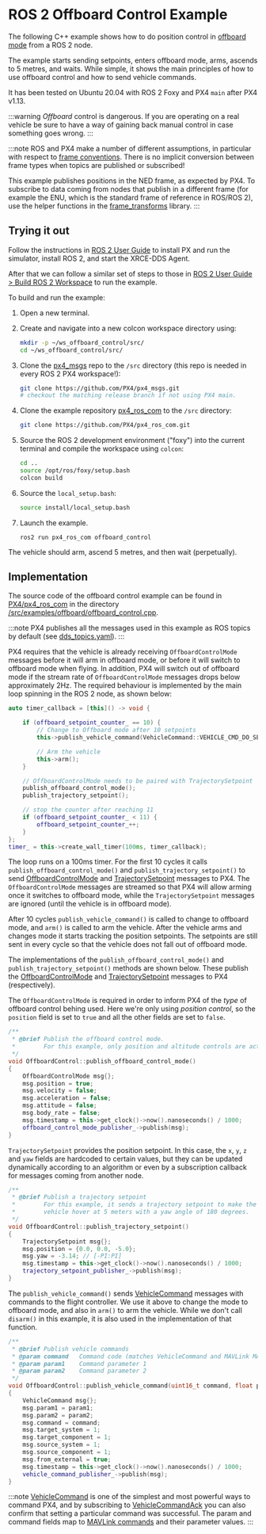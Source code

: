 # ROS 2 Offboard Control Example

The following C++ example shows how to do position control in [offboard mode](../flight_modes/offboard.md) from a ROS 2 node.

The example starts sending setpoints, enters offboard mode, arms, ascends to 5 metres, and waits. While simple, it shows the main principles of how to use offboard control and how to send vehicle commands.

It has been tested on Ubuntu 20.04 with ROS 2 Foxy and PX4 `main` after PX4 v1.13.

:::warning
*Offboard* control is dangerous. If you are operating on a real vehicle be sure to have a way of gaining back manual control in case something goes wrong.
:::

:::note ROS
and PX4 make a number of different assumptions, in particular with respect to [frame conventions](../ros/external_position_estimation.md#reference-frames-and-ros). There is no implicit conversion between frame types when topics are published or subscribed!

This example publishes positions in the NED frame, as expected by PX4. To subscribe to data coming from nodes that publish in a different frame (for example the ENU, which is the standard frame of reference in ROS/ROS 2), use the helper functions in the [frame_transforms](https://github.com/PX4/px4_ros_com/blob/main/src/lib/frame_transforms.cpp) library.
:::

## Trying it out

Follow the instructions in [ROS 2 User Guide](../ros/ros2_comm.md) to install PX and run the simulator, install ROS 2, and start the XRCE-DDS Agent.

After that we can follow a similar set of steps to those in [ROS 2 User Guide > Build ROS 2 Workspace](../ros/ros2_comm.md#build-ros-2-workspace) to run the example.

To build and run the example:

1. Open a new terminal.
1. Create and navigate into a new colcon workspace directory using:

   ```sh
   mkdir -p ~/ws_offboard_control/src/
   cd ~/ws_offboard_control/src/
   ```

1. Clone the [px4_msgs](https://github.com/PX4/px4_msgs) repo to the `/src` directory (this repo is needed in every ROS 2 PX4 workspace!):

   ```sh
   git clone https://github.com/PX4/px4_msgs.git
   # checkout the matching release branch if not using PX4 main.
   ```

1. Clone the example repository [px4_ros_com](https://github.com/PX4/px4_ros_com) to the `/src` directory:

   ```sh
   git clone https://github.com/PX4/px4_ros_com.git
   ```

1. Source the ROS 2 development environment ("foxy") into the current terminal and compile the workspace using `colcon`:

   ```sh
   cd ..
   source /opt/ros/foxy/setup.bash
   colcon build
   ```

1. Source the `local_setup.bash`:

   ```sh
   source install/local_setup.bash
   ```
1. Launch the example.

   ```
   ros2 run px4_ros_com offboard_control
   ```

The vehicle should arm, ascend 5 metres, and then wait (perpetually).

## Implementation

The source code of the offboard control example can be found in [PX4/px4_ros_com](https://github.com/PX4/px4_ros_com) in the directory [/src/examples/offboard/offboard_control.cpp](https://github.com/PX4/px4_ros_com/blob/main/src/examples/offboard/offboard_control.cpp).

:::note PX4 publishes all the messages used in this example as ROS topics by default (see [dds_topics.yaml](https://github.com/PX4/PX4-Autopilot/blob/main/src/modules/uxrce_dds_client/dds_topics.yaml)).
:::

PX4 requires that the vehicle is already receiving `OffboardControlMode` messages before it will arm in offboard mode, or before it will switch to offboard mode when flying. In addition, PX4 will switch out of offboard mode if the stream rate of `OffboardControlMode` messages drops below approximately 2Hz. The required behaviour is implemented by the main loop spinning in the ROS 2 node, as shown below:

```cpp
auto timer_callback = [this]() -> void {

    if (offboard_setpoint_counter_ == 10) {
        // Change to Offboard mode after 10 setpoints
        this->publish_vehicle_command(VehicleCommand::VEHICLE_CMD_DO_SET_MODE, 1, 6);

        // Arm the vehicle
        this->arm();
    }

    // OffboardControlMode needs to be paired with TrajectorySetpoint
    publish_offboard_control_mode();
    publish_trajectory_setpoint();

    // stop the counter after reaching 11
    if (offboard_setpoint_counter_ < 11) {
        offboard_setpoint_counter_++;
    }
};
timer_ = this->create_wall_timer(100ms, timer_callback);
```

The loop runs on a 100ms timer. For the first 10 cycles it calls `publish_offboard_control_mode()` and `publish_trajectory_setpoint()` to send [OffboardControlMode](../msg_docs/OffboardControlMode.md) and [TrajectorySetpoint](../msg_docs/TrajectorySetpoint.md) messages to PX4. The `OffboardControlMode` messages are streamed so that PX4 will allow arming once it switches to offboard mode, while the `TrajectorySetpoint` messages are ignored (until the vehicle is in offboard mode).

After 10 cycles `publish_vehicle_command()` is called to change to offboard mode, and `arm()` is called to arm the vehicle. After the vehicle arms and changes mode it starts tracking the position setpoints. The setpoints are still sent in every cycle so that the vehicle does not fall out of offboard mode.

The implementations of the `publish_offboard_control_mode()` and `publish_trajectory_setpoint()` methods are shown below. These publish the [OffboardControlMode](../msg_docs/OffboardControlMode.md) and [TrajectorySetpoint](../msg_docs/TrajectorySetpoint.md) messages to PX4 (respectively).

The `OffboardControlMode` is required in order to inform PX4 of the _type_ of offboard control behing used. Here we're only using _position control_, so the `position` field is set to `true` and all the other fields are set to `false`.

```cpp
/**
 * @brief Publish the offboard control mode.
 *        For this example, only position and altitude controls are active.
 */
void OffboardControl::publish_offboard_control_mode()
{
    OffboardControlMode msg{};
    msg.position = true;
    msg.velocity = false;
    msg.acceleration = false;
    msg.attitude = false;
    msg.body_rate = false;
    msg.timestamp = this->get_clock()->now().nanoseconds() / 1000;
    offboard_control_mode_publisher_->publish(msg);
}
```

`TrajectorySetpoint` provides the position setpoint. In this case, the `x`, `y`, `z` and `yaw` fields are hardcoded to certain values, but they can be updated dynamically according to an algorithm or even by a subscription callback for messages coming from another node.

```cpp
/**
 * @brief Publish a trajectory setpoint
 *        For this example, it sends a trajectory setpoint to make the
 *        vehicle hover at 5 meters with a yaw angle of 180 degrees.
 */
void OffboardControl::publish_trajectory_setpoint()
{
    TrajectorySetpoint msg{};
    msg.position = {0.0, 0.0, -5.0};
    msg.yaw = -3.14; // [-PI:PI]
    msg.timestamp = this->get_clock()->now().nanoseconds() / 1000;
    trajectory_setpoint_publisher_->publish(msg);
}
```

The `publish_vehicle_command()` sends [VehicleCommand](../msg_docs/VehicleCommand.md) messages with commands to the flight controller. We use it above to change the mode to offboard mode, and also in `arm()` to arm the vehicle. While we don't call `disarm()` in this example, it is also used in the implementation of that function.

```cpp
/**
 * @brief Publish vehicle commands
 * @param command   Command code (matches VehicleCommand and MAVLink MAV_CMD codes)
 * @param param1    Command parameter 1
 * @param param2    Command parameter 2
 */
void OffboardControl::publish_vehicle_command(uint16_t command, float param1, float param2)
{
    VehicleCommand msg{};
    msg.param1 = param1;
    msg.param2 = param2;
    msg.command = command;
    msg.target_system = 1;
    msg.target_component = 1;
    msg.source_system = 1;
    msg.source_component = 1;
    msg.from_external = true;
    msg.timestamp = this->get_clock()->now().nanoseconds() / 1000;
    vehicle_command_publisher_->publish(msg);
}
```

:::note
[VehicleCommand](../msg_docs/VehicleCommand.md) is one of the simplest and most powerful ways to command PX4, and by subscribing to [VehicleCommandAck](../msg_docs/VehicleCommandAck.md) you can also confirm that setting a particular command was successful. The param and command fields map to [MAVLink commands](https://mavlink.io/en/messages/common.html#mav_commands) and their parameter values.
:::


<!--

## Demo with PX4 SITL and Gazebo Classic

@[youtube](https://youtu.be/Nbc7fzxFlYo)
-->
